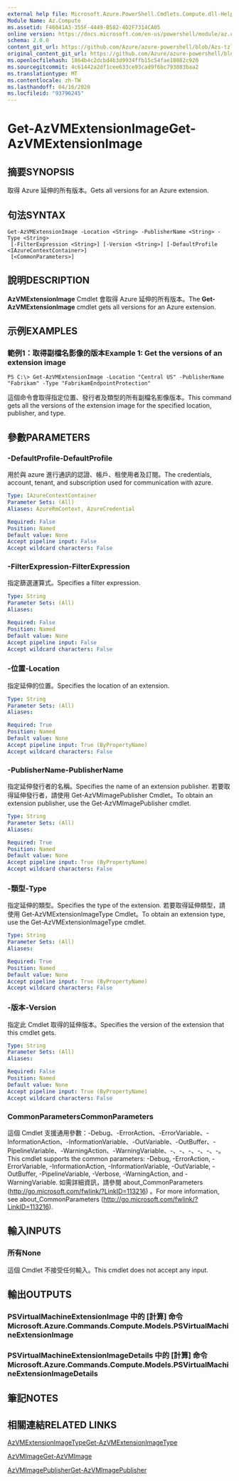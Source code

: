 ```yaml
---
external help file: Microsoft.Azure.PowerShell.Cmdlets.Compute.dll-Help-Help.xml
Module Name: Az.Compute
ms.assetid: F46041A3-355F-4449-B582-4D2F7314CA05
online version: https://docs.microsoft.com/en-us/powershell/module/az.compute/get-azvmextensionimage
schema: 2.0.0
content_git_url: https://github.com/Azure/azure-powershell/blob/Azs-tzl/src/Compute/Compute/help/Get-AzVMExtensionImage.md
original_content_git_url: https://github.com/Azure/azure-powershell/blob/Azs-tzl/src/Compute/Compute/help/Get-AzVMExtensionImage.md
ms.openlocfilehash: 1864b4c2dcbd4b3d9934ffb15c54fae18082c920
ms.sourcegitcommit: 4c61442a2df1cee633ce93cad9f6bc793803baa2
ms.translationtype: MT
ms.contentlocale: zh-TW
ms.lasthandoff: 04/16/2020
ms.locfileid: "93796245"
---
```

# <span data-ttu-id="55e7d-101">Get-AzVMExtensionImage</span><span class="sxs-lookup"><span data-stu-id="55e7d-101">Get-AzVMExtensionImage</span></span>

## <span data-ttu-id="55e7d-102">摘要</span><span class="sxs-lookup"><span data-stu-id="55e7d-102">SYNOPSIS</span></span>
<span data-ttu-id="55e7d-103">取得 Azure 延伸的所有版本。</span><span class="sxs-lookup"><span data-stu-id="55e7d-103">Gets all versions for an Azure extension.</span></span>

## <span data-ttu-id="55e7d-104">句法</span><span class="sxs-lookup"><span data-stu-id="55e7d-104">SYNTAX</span></span>

```
Get-AzVMExtensionImage -Location <String> -PublisherName <String> -Type <String>
 [-FilterExpression <String>] [-Version <String>] [-DefaultProfile <IAzureContextContainer>]
 [<CommonParameters>]
```

## <span data-ttu-id="55e7d-105">說明</span><span class="sxs-lookup"><span data-stu-id="55e7d-105">DESCRIPTION</span></span>
<span data-ttu-id="55e7d-106">**AzVMExtensionImage** Cmdlet 會取得 Azure 延伸的所有版本。</span><span class="sxs-lookup"><span data-stu-id="55e7d-106">The **Get-AzVMExtensionImage** cmdlet gets all versions for an Azure extension.</span></span>

## <span data-ttu-id="55e7d-107">示例</span><span class="sxs-lookup"><span data-stu-id="55e7d-107">EXAMPLES</span></span>

### <span data-ttu-id="55e7d-108">範例1：取得副檔名影像的版本</span><span class="sxs-lookup"><span data-stu-id="55e7d-108">Example 1: Get the versions of an extension image</span></span>
```
PS C:\> Get-AzVMExtensionImage -Location "Central US" -PublisherName "Fabrikam" -Type "FabrikamEndpointProtection"
```

<span data-ttu-id="55e7d-109">這個命令會取得指定位置、發行者及類型的所有副檔名影像版本。</span><span class="sxs-lookup"><span data-stu-id="55e7d-109">This command gets all the versions of the extension image for the specified location, publisher, and type.</span></span>

## <span data-ttu-id="55e7d-110">參數</span><span class="sxs-lookup"><span data-stu-id="55e7d-110">PARAMETERS</span></span>

### <span data-ttu-id="55e7d-111">-DefaultProfile</span><span class="sxs-lookup"><span data-stu-id="55e7d-111">-DefaultProfile</span></span>
<span data-ttu-id="55e7d-112">用於與 azure 進行通訊的認證、帳戶、租使用者及訂閱。</span><span class="sxs-lookup"><span data-stu-id="55e7d-112">The credentials, account, tenant, and subscription used for communication with azure.</span></span>

```yaml
Type: IAzureContextContainer
Parameter Sets: (All)
Aliases: AzureRmContext, AzureCredential

Required: False
Position: Named
Default value: None
Accept pipeline input: False
Accept wildcard characters: False
```

### <span data-ttu-id="55e7d-113">-FilterExpression</span><span class="sxs-lookup"><span data-stu-id="55e7d-113">-FilterExpression</span></span>
<span data-ttu-id="55e7d-114">指定篩選運算式。</span><span class="sxs-lookup"><span data-stu-id="55e7d-114">Specifies a filter expression.</span></span>

```yaml
Type: String
Parameter Sets: (All)
Aliases: 

Required: False
Position: Named
Default value: None
Accept pipeline input: False
Accept wildcard characters: False
```

### <span data-ttu-id="55e7d-115">-位置</span><span class="sxs-lookup"><span data-stu-id="55e7d-115">-Location</span></span>
<span data-ttu-id="55e7d-116">指定延伸的位置。</span><span class="sxs-lookup"><span data-stu-id="55e7d-116">Specifies the location of an extension.</span></span>

```yaml
Type: String
Parameter Sets: (All)
Aliases: 

Required: True
Position: Named
Default value: None
Accept pipeline input: True (ByPropertyName)
Accept wildcard characters: False
```

### <span data-ttu-id="55e7d-117">-PublisherName</span><span class="sxs-lookup"><span data-stu-id="55e7d-117">-PublisherName</span></span>
<span data-ttu-id="55e7d-118">指定延伸發行者的名稱。</span><span class="sxs-lookup"><span data-stu-id="55e7d-118">Specifies the name of an extension publisher.</span></span>
<span data-ttu-id="55e7d-119">若要取得延伸發行者，請使用 Get-AzVMImagePublisher Cmdlet。</span><span class="sxs-lookup"><span data-stu-id="55e7d-119">To obtain an extension publisher, use the Get-AzVMImagePublisher cmdlet.</span></span>

```yaml
Type: String
Parameter Sets: (All)
Aliases: 

Required: True
Position: Named
Default value: None
Accept pipeline input: True (ByPropertyName)
Accept wildcard characters: False
```

### <span data-ttu-id="55e7d-120">-類型</span><span class="sxs-lookup"><span data-stu-id="55e7d-120">-Type</span></span>
<span data-ttu-id="55e7d-121">指定延伸的類型。</span><span class="sxs-lookup"><span data-stu-id="55e7d-121">Specifies the type of the extension.</span></span>
<span data-ttu-id="55e7d-122">若要取得延伸類型，請使用 Get-AzVMExtensionImageType Cmdlet。</span><span class="sxs-lookup"><span data-stu-id="55e7d-122">To obtain an extension type, use the Get-AzVMExtensionImageType cmdlet.</span></span>

```yaml
Type: String
Parameter Sets: (All)
Aliases: 

Required: True
Position: Named
Default value: None
Accept pipeline input: True (ByPropertyName)
Accept wildcard characters: False
```

### <span data-ttu-id="55e7d-123">-版本</span><span class="sxs-lookup"><span data-stu-id="55e7d-123">-Version</span></span>
<span data-ttu-id="55e7d-124">指定此 Cmdlet 取得的延伸版本。</span><span class="sxs-lookup"><span data-stu-id="55e7d-124">Specifies the version of the extension that this cmdlet gets.</span></span>

```yaml
Type: String
Parameter Sets: (All)
Aliases: 

Required: False
Position: Named
Default value: None
Accept pipeline input: True (ByPropertyName)
Accept wildcard characters: False
```

### <span data-ttu-id="55e7d-125">CommonParameters</span><span class="sxs-lookup"><span data-stu-id="55e7d-125">CommonParameters</span></span>
<span data-ttu-id="55e7d-126">這個 Cmdlet 支援通用參數：-Debug、-ErrorAction、-ErrorVariable、-InformationAction、-InformationVariable、-OutVariable、-OutBuffer、-PipelineVariable、-WarningAction、-WarningVariable、-、-、-、-、-、-。</span><span class="sxs-lookup"><span data-stu-id="55e7d-126">This cmdlet supports the common parameters: -Debug, -ErrorAction, -ErrorVariable, -InformationAction, -InformationVariable, -OutVariable, -OutBuffer, -PipelineVariable, -Verbose, -WarningAction, and -WarningVariable.</span></span> <span data-ttu-id="55e7d-127">如需詳細資訊，請參閱 about_CommonParameters (http://go.microsoft.com/fwlink/?LinkID=113216) 。</span><span class="sxs-lookup"><span data-stu-id="55e7d-127">For more information, see about_CommonParameters (http://go.microsoft.com/fwlink/?LinkID=113216).</span></span>

## <span data-ttu-id="55e7d-128">輸入</span><span class="sxs-lookup"><span data-stu-id="55e7d-128">INPUTS</span></span>

### <span data-ttu-id="55e7d-129">所有</span><span class="sxs-lookup"><span data-stu-id="55e7d-129">None</span></span>
<span data-ttu-id="55e7d-130">這個 Cmdlet 不接受任何輸入。</span><span class="sxs-lookup"><span data-stu-id="55e7d-130">This cmdlet does not accept any input.</span></span>

## <span data-ttu-id="55e7d-131">輸出</span><span class="sxs-lookup"><span data-stu-id="55e7d-131">OUTPUTS</span></span>

### <span data-ttu-id="55e7d-132">PSVirtualMachineExtensionImage 中的 [計算] 命令</span><span class="sxs-lookup"><span data-stu-id="55e7d-132">Microsoft.Azure.Commands.Compute.Models.PSVirtualMachineExtensionImage</span></span>

### <span data-ttu-id="55e7d-133">PSVirtualMachineExtensionImageDetails 中的 [計算] 命令</span><span class="sxs-lookup"><span data-stu-id="55e7d-133">Microsoft.Azure.Commands.Compute.Models.PSVirtualMachineExtensionImageDetails</span></span>

## <span data-ttu-id="55e7d-134">筆記</span><span class="sxs-lookup"><span data-stu-id="55e7d-134">NOTES</span></span>

## <span data-ttu-id="55e7d-135">相關連結</span><span class="sxs-lookup"><span data-stu-id="55e7d-135">RELATED LINKS</span></span>

[<span data-ttu-id="55e7d-136">AzVMExtensionImageType</span><span class="sxs-lookup"><span data-stu-id="55e7d-136">Get-AzVMExtensionImageType</span></span>](./Get-AzVMExtensionImageType.md)

[<span data-ttu-id="55e7d-137">AzVMImage</span><span class="sxs-lookup"><span data-stu-id="55e7d-137">Get-AzVMImage</span></span>](./Get-AzVMImage.md)

[<span data-ttu-id="55e7d-138">AzVMImagePublisher</span><span class="sxs-lookup"><span data-stu-id="55e7d-138">Get-AzVMImagePublisher</span></span>](./Get-AzVMImagePublisher.md)


